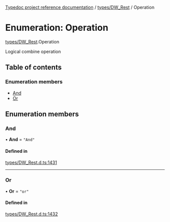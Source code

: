 [Typedoc project reference documentation](../README.md) / [types/DW_Rest](../modules/types_dw_rest.md) / Operation

# Enumeration: Operation

[types/DW_Rest](../modules/types_dw_rest.md).Operation

Logical combine operation

## Table of contents

### Enumeration members

- [And](types_dw_rest.operation.md#and)
- [Or](types_dw_rest.operation.md#or)

## Enumeration members

### And

• **And** = `"And"`

#### Defined in

[types/DW_Rest.d.ts:1431](https://github.com/DocuWare/REST-Sample-TS/blob/828b3d4/src/types/DW_Rest.d.ts#L1431)

___

### Or

• **Or** = `"or"`

#### Defined in

[types/DW_Rest.d.ts:1432](https://github.com/DocuWare/REST-Sample-TS/blob/828b3d4/src/types/DW_Rest.d.ts#L1432)
